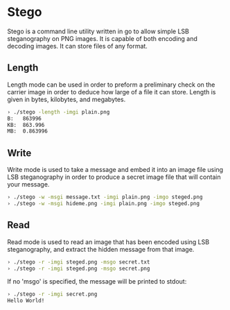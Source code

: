 Stego
=====

Stego is a command line utility written in go to allow simple LSB steganography on PNG images. It is capable of both encoding and decoding images. It can store files of any format.

Length
------
Length mode can be used in order to preform a preliminary check on the carrier image in order to deduce how large of a file it can store. Length is given in bytes, kilobytes, and megabytes.

```bash
› ./stego -length -imgi plain.png
B:	 863996
KB:	 863.996
MB:	 0.863996
```

Write
------
Write mode is used to take a message and embed it into an image file using LSB steganography in order to produce a secret image file that will contain your message.
```bash
› ./stego -w -msgi message.txt -imgi plain.png -imgo steged.png
› ./stego -w -msgi hideme.png -imgi plain.png -imgo steged.png
```
Read
-----
Read mode is used to read an image that has been encoded using LSB steganography, and extract the hidden message from that image.
```bash
› ./stego -r -imgi steged.png -msgo secret.txt
› ./stego -r -imgi steged.png -msgo secret.png
```
If no 'msgo' is specified, the message will be printed to stdout:
```bash
› ./stego -r -imgi secret.png
Hello World!
```
